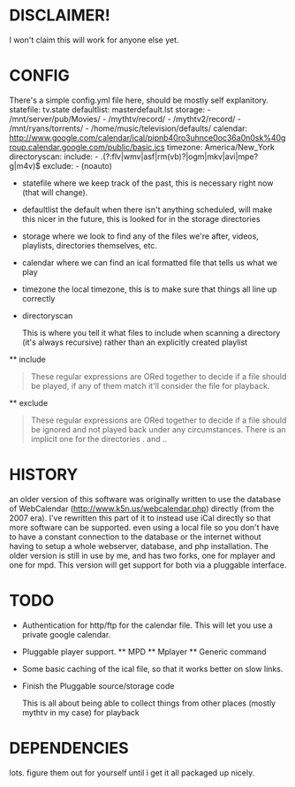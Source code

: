 # DISCLAIMER!
I won't claim this will work for anyone else yet.

# CONFIG
There's a simple config.yml file here, should be mostly self explanitory.
    statefile: tv.state
    defaultlist: masterdefault.lst
    storage:
        - /mnt/server/pub/Movies/
        - /mythtv/record/
        - /mythtv2/record/
        - /mnt/ryans/torrents/
        - /home/music/television/defaults/
    calendar: http://www.google.com/calendar/ical/pipnb40ro3uhnce0oc36a0n0sk%40group.calendar.google.com/public/basic.ics
    timezone: America/New_York
    directoryscan:
        include: 
            - \.(?:flv|wmv|asf|rm(vb)?|ogm|mkv|avi|mpe?g|m4v)$
        exclude: 
            - \(noauto\)

* statefile
    where we keep track of the past, this is necessary right now (that will change).

* defaultlist
    the default when there isn't anything scheduled, will make this nicer in the future, this is looked for in the storage directories

* storage
    where we look to find any of the files we're after, videos, playlists, directories themselves, etc.

* calendar 
    where we can find an ical formatted file that tells us what we play

* timezone 
    the local timezone, this is to make sure that things all line up correctly

* directoryscan
  
    This is where you tell it what files to include when scanning a directory (it's always recursive) rather than an explicitly created playlist

** include
  > These regular expressions are ORed together to decide if a file should be played, if any of them match it'll consider the file for playback.

** exclude
  > These regular expressions are ORed together to decide if a file should be ignored and not played back under any circumstances.  There is an implicit one for the directories . and ..

# HISTORY
an older version of this software was originally written to use the database of WebCalendar (http://www.k5n.us/webcalendar.php) directly (from the 2007 era).
I've rewritten this part of it to instead use iCal directly so that more software can be supported. even using a local file so you don't have to have a constant connection to the database or the internet without having to setup a whole webserver, database, and php installation.
The older version is still in use by me, and has two forks, one for mplayer and one for mpd.  This version will get support for both via a pluggable interface.

# TODO
* Authentication for http/ftp for the calendar file.  This will let you use a private google calendar.
* Pluggable player support.
** MPD
** Mplayer
** Generic command
* Some basic caching of the ical file, so that it works better on slow links.
* Finish the Pluggable source/storage code

    This is all about being able to collect things from other places (mostly mythtv in my case) for playback

# DEPENDENCIES
lots.  figure them out for yourself until i get it all packaged up nicely.
